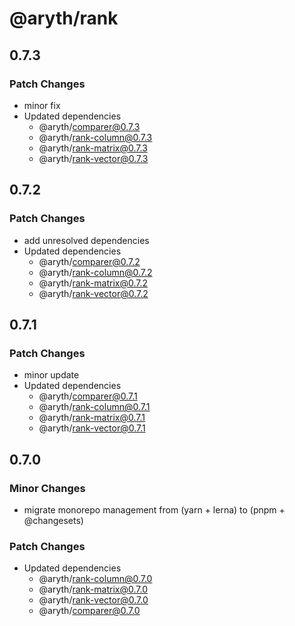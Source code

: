 # @aryth/rank

## 0.7.3

### Patch Changes

- minor fix
- Updated dependencies
  - @aryth/comparer@0.7.3
  - @aryth/rank-column@0.7.3
  - @aryth/rank-matrix@0.7.3
  - @aryth/rank-vector@0.7.3

## 0.7.2

### Patch Changes

- add unresolved dependencies
- Updated dependencies
  - @aryth/comparer@0.7.2
  - @aryth/rank-column@0.7.2
  - @aryth/rank-matrix@0.7.2
  - @aryth/rank-vector@0.7.2

## 0.7.1

### Patch Changes

- minor update
- Updated dependencies
  - @aryth/comparer@0.7.1
  - @aryth/rank-column@0.7.1
  - @aryth/rank-matrix@0.7.1
  - @aryth/rank-vector@0.7.1

## 0.7.0

### Minor Changes

- migrate monorepo management from (yarn + lerna) to (pnpm + @changesets)

### Patch Changes

- Updated dependencies
  - @aryth/rank-column@0.7.0
  - @aryth/rank-matrix@0.7.0
  - @aryth/rank-vector@0.7.0
  - @aryth/comparer@0.7.0
